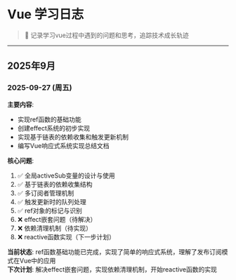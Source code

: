 # Vue 学习日志

> 📝 记录学习vue过程中遇到的问题和思考，追踪技术成长轨迹

---

## 2025年9月

### 2025-09-27 (周五) 

**主要内容**:

- 实现ref函数的基础功能
- 创建effect系统的初步实现
- 实现基于链表的依赖收集和触发更新机制
- 编写Vue响应式系统实现总结文档

**核心问题**:
1. ✅ 全局activeSub变量的设计与使用
2. ✅ 基于链表的依赖收集结构
3. ✅ 多订阅者管理机制
4. ✅ 触发更新时的队列处理
5. ✅ ref对象的标记与识别
6. ❌ effect嵌套问题（待解决）
7. ❌ 依赖清理机制（待实现）
8. ❌ reactive函数实现（下一步计划）

**当前状态**: ref函数基础功能已完成，实现了简单的响应式系统，理解了发布订阅模式在Vue中的应用  
**下次计划**: 解决effect嵌套问题，实现依赖清理机制，开始reactive函数的实现
